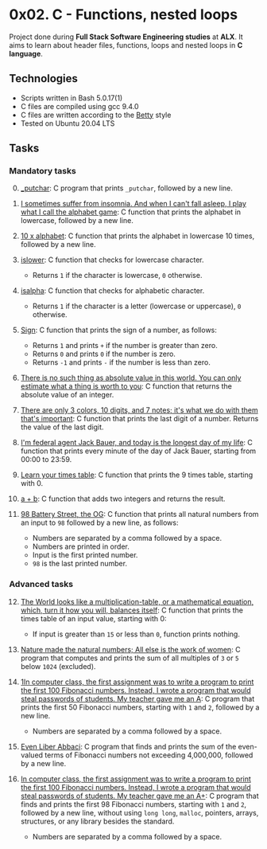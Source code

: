 # 0x02. C - Functions, nested loops

Project done during **Full Stack Software Engineering studies** at **ALX**. It aims to learn about header files, functions, loops and nested loops in **C language**.

## Technologies
* Scripts written in Bash 5.0.17(1)
* C files are compiled using gcc 9.4.0
* C files are written according to the [Betty](https://github.com/alx-tools/Betty) style
* Tested on Ubuntu 20.04 LTS


## Tasks

### Mandatory tasks


0. [_putchar](./0-putchar.c): C program that prints `_putchar`, followed by a new line.

1. [I sometimes suffer from insomnia. And when I can't fall asleep, I play what I call the alphabet game](./1-alphabet.c): C function that prints the alphabet in lowercase, followed by a new line.

2. [10 x alphabet](./2-print_alphabet_x10.c): C function that prints the alphabet in lowercase 10 times, followed by a new line.

3. [islower](./3-islower.c): C function that checks for lowercase character.
    - Returns `1` if the character is lowercase, `0` otherwise.

4. [isalpha](./4-isalpha.c): C function that checks for alphabetic character.
    - Returns `1` if the character is a letter (lowercase or uppercase), `0` otherwise.

5. [Sign](./5-sign.c): C function that prints the sign of a number, as follows:
    - Returns `1` and prints `+` if the number is greater than zero.
    - Returns `0` and prints `0` if the number is zero.
    - Returns `-1` and prints `-` if the number is less than zero.

6. [There is no such thing as absolute value in this world. You can only estimate what a thing is worth to you](./6-abs.c): C function that returns the absolute value of an integer.

7. [There are only 3 colors, 10 digits, and 7 notes; it's what we do with them that's important](./7-print_last_digit.c): C function that prints the last digit of a number. Returns the value of the last digit.

8. [I'm federal agent Jack Bauer, and today is the longest day of my life](./8-24_hours.c): C function that prints every minute of the day of Jack Bauer, starting from 00:00 to 23:59.

9. [Learn your times table](./9-times_table.c): C function that prints the 9 times table, starting with 0.

10. [a + b](./10-add.c): C function that adds two integers and returns the result.

11. [98 Battery Street, the OG](./11-print_to_98.c): C function that prints all natural numbers from an input to `98` followed by a new line, as follows:
    - Numbers are separated by a comma followed by a space.
    - Numbers are printed in order.
    - Input is the first printed number.
    - `98` is the last printed number.


### Advanced tasks

12. [The World looks like a multiplication-table, or a mathematical equation, which, turn it how you will, balances itself](./100-times_table.c): C function that prints the times table of an input value, starting with 0:
    - If input is greater than `15` or less than `0`, function prints nothing.

13. [Nature made the natural numbers; All else is the work of women](./101-natural.c): C program that computes and prints the sum of all multiples of `3` or `5` below `1024` (excluded).

14. [1In computer class, the first assignment was to write a program to print the first 100 Fibonacci numbers. Instead, I wrote a program that would steal passwords of students. My teacher gave me an A](./102-fibonacci.c): C program that prints the first 50 Fibonacci numbers, starting with `1` and `2`, followed by a new line.
    - Numbers are separated by a comma followed by a space.

15. [Even Liber Abbaci](./103-fibonacci.c): C program that finds and prints the sum of the even-valued terms of Fibonacci numbers not exceeding 4,000,000, followed by a new line.

16. [In computer class, the first assignment was to write a program to print the first 100 Fibonacci numbers. Instead, I wrote a program that would steal passwords of students. My teacher gave me an A+](./104-fibonacci.c): C program that finds and prints the first 98 Fibonacci numbers, starting with `1` and `2`, followed by a new line, without using `long long`, `malloc`, pointers, arrays, structures, or any library besides the standard.
    - Numbers are separated by a comma followed by a space.